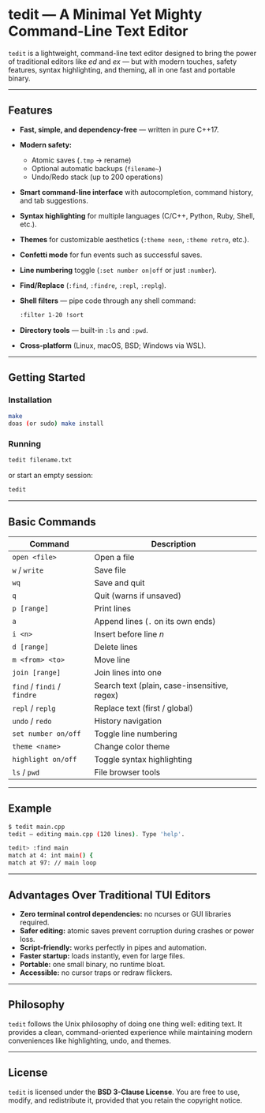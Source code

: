 # tedit — A Minimal Yet Mighty Command-Line Text Editor

`tedit` is a lightweight, command-line text editor designed to bring the power of traditional editors like *ed* and *ex* — but with modern touches, safety features, syntax highlighting, and theming, all in one fast and portable binary.

---

## Features

* **Fast, simple, and dependency-free** — written in pure C++17.
* **Modern safety:**

  * Atomic saves (`.tmp` → rename)
  * Optional automatic backups (`filename~`)
  * Undo/Redo stack (up to 200 operations)
* **Smart command-line interface** with autocompletion, command history, and tab suggestions.
* **Syntax highlighting** for multiple languages (C/C++, Python, Ruby, Shell, etc.).
* **Themes** for customizable aesthetics (`:theme neon`, `:theme retro`, etc.).
* **Confetti mode** for fun events such as successful saves.
* **Line numbering** toggle (`:set number on|off` or just `:number`).
* **Find/Replace** (`:find`, `:findre`, `:repl`, `:replg`).
* **Shell filters** — pipe code through any shell command:

  ```sh
  :filter 1-20 !sort
  ```
* **Directory tools** — built-in `:ls` and `:pwd`.
* **Cross-platform** (Linux, macOS, BSD; Windows via WSL).

---

## Getting Started

### Installation

```bash
make
doas (or sudo) make install
```

### Running

```bash
tedit filename.txt
```

or start an empty session:

```bash
tedit
```

---

## Basic Commands

| Command                     | Description                                  |
| --------------------------- | -------------------------------------------- |
| `open <file>`               | Open a file                                  |
| `w` / `write`               | Save file                                    |
| `wq`                        | Save and quit                                |
| `q`                         | Quit (warns if unsaved)                      |
| `p [range]`                 | Print lines                                  |
| `a`                         | Append lines (`.` on its own ends)           |
| `i <n>`                     | Insert before line *n*                       |
| `d [range]`                 | Delete lines                                 |
| `m <from> <to>`             | Move line                                    |
| `join [range]`              | Join lines into one                          |
| `find` / `findi` / `findre` | Search text (plain, case-insensitive, regex) |
| `repl` / `replg`            | Replace text (first / global)                |
| `undo` / `redo`             | History navigation                           |
| `set number on/off`         | Toggle line numbering                        |
| `theme <name>`              | Change color theme                           |
| `highlight on/off`          | Toggle syntax highlighting                   |
| `ls` / `pwd`                | File browser tools                           |

---

## Example

```bash
$ tedit main.cpp
tedit — editing main.cpp (120 lines). Type 'help'.

tedit> :find main
match at 4: int main() {
match at 97: // main loop
```

---

## Advantages Over Traditional TUI Editors

* **Zero terminal control dependencies:** no ncurses or GUI libraries required.
* **Safer editing:** atomic saves prevent corruption during crashes or power loss.
* **Script-friendly:** works perfectly in pipes and automation.
* **Faster startup:** loads instantly, even for large files.
* **Portable:** one small binary, no runtime bloat.
* **Accessible:** no cursor traps or redraw flickers.

---

## Philosophy

`tedit` follows the Unix philosophy of doing one thing well: editing text. It provides a clean, command-oriented experience while maintaining modern conveniences like highlighting, undo, and themes.

---

## License

`tedit` is licensed under the **BSD 3-Clause License**. You are free to use, modify, and redistribute it, provided that you retain the copyright notice.
